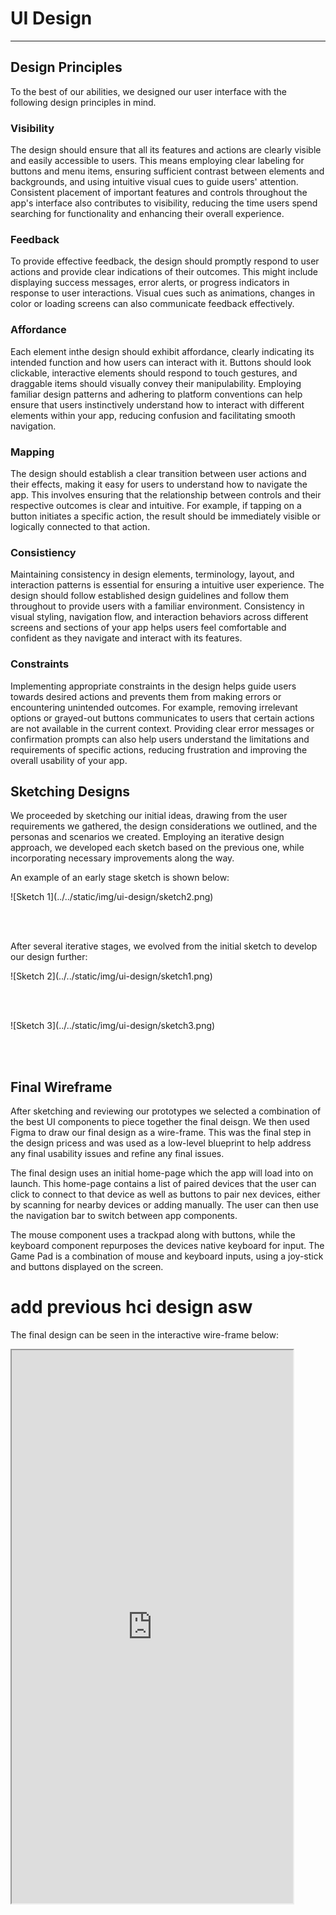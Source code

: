 # UI Design

---

## Design Principles

To the best of our abilities, we designed our user interface with the following design principles in mind.

### Visibility

The design should ensure that all its features and actions are clearly visible and easily accessible to users. This means employing clear labeling for buttons and menu items, ensuring sufficient contrast between elements and backgrounds, and using intuitive visual cues to guide users' attention. Consistent placement of important features and controls throughout the app's interface also contributes to visibility, reducing the time users spend searching for functionality and enhancing their overall experience.

### Feedback

To provide effective feedback, the design should promptly respond to user actions and provide clear indications of their outcomes. This might include displaying success messages, error alerts, or progress indicators in response to user interactions. Visual cues such as animations, changes in color or loading screens can also communicate feedback effectively.

### Affordance

Each element inthe design should exhibit affordance, clearly indicating its intended function and how users can interact with it. Buttons should look clickable, interactive elements should respond to touch gestures, and draggable items should visually convey their manipulability. Employing familiar design patterns and adhering to platform conventions can help ensure that users instinctively understand how to interact with different elements within your app, reducing confusion and facilitating smooth navigation.

### Mapping

The design should establish a clear transition between user actions and their effects, making it easy for users to understand how to navigate the app. This involves ensuring that the relationship between controls and their respective outcomes is clear and intuitive. For example, if tapping on a button initiates a specific action, the result should be immediately visible or logically connected to that action.

### Consistiency

Maintaining consistency in design elements, terminology, layout, and interaction patterns is essential for ensuring a intuitive user experience. The design should follow established design guidelines and follow them throughout to provide users with a familiar environment. Consistency in visual styling, navigation flow, and interaction behaviors across different screens and sections of your app helps users feel comfortable and confident as they navigate and interact with its features.

### Constraints

 Implementing appropriate constraints in the design helps guide users towards desired actions and prevents them from making errors or encountering unintended outcomes. For example, removing irrelevant options or grayed-out buttons communicates to users that certain actions are not available in the current context. Providing clear error messages or confirmation prompts can also help users understand the limitations and requirements of specific actions, reducing frustration and improving the overall usability of your app.

## Sketching Designs

We proceeded by sketching our initial ideas, drawing from the user requirements we gathered, the design considerations we outlined, and the personas and scenarios we created. Employing an iterative design approach, we developed each sketch based on the previous one, while incorporating necessary improvements along the way.

An example of an early stage sketch is shown below:

<div class="img-center"> ![Sketch 1](../../static/img/ui-design/sketch2.png) </div>

<br></br>

After several iterative stages, we evolved from the initial sketch to develop our design further:

<div class="img-center"> ![Sketch 2](../../static/img/ui-design/sketch1.png) </div>

<br></br>

<div class="img-center"> ![Sketch 3](../../static/img/ui-design/sketch3.png) </div>

<br></br>

## Final Wireframe

After sketching and reviewing our prototypes we selected a combination of the best UI components to piece together the final deisgn. We then used Figma to draw our final design as a wire-frame. This was the final step in the design pricess and was used as a low-level blueprint to help address any final usability issues and refine any final issues.

The final design uses an initial home-page which the app will load into on launch. This home-page contains a list of paired devices that the user can click to connect to that device as well as buttons to pair nex devices, either by scanning for nearby devices or adding manually. The user can then use the navigation bar to switch between app components. 

The mouse component uses a trackpad along with buttons, while the keyboard component repurposes the devices native keyboard for input. The Game Pad is a combination of mouse and keyboard inputs, using a joy-stick and buttons displayed on the screen. 

# add previous hci design asw

The final design can be seen in the interactive wire-frame below:

<div class="iframe-container">
    <iframe width="450" height="885" src="https://www.figma.com/embed?embed_host=share&url=https%3A%2F%2Fwww.figma.com%2Fproto%2FBv8zm0SeGpPrsAKFTIN2QQ%2FUI-WireFrame%3Ftype%3Ddesign%26node-id%3D36-8337%26t%3DnUPZhBYCeKxlzgcw-1%26scaling%3Dmin-zoom%26page-id%3D0%253A1%26starting-point-node-id%3D36%253A8337%26mode%3Ddesign" allowfullscreen></iframe>
</div>
